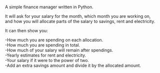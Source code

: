 A simple finance manager written in Python.

It will ask for your salary for the month, which month you are working on, and how you will allocate parts of the salary to savings, rent and electricity.

It can then show you:

-How much you are spending on each allocation.\
-How much you are spending in total.\
-How much of your salary will remain after spendings.\
-Yearly estimates for rent and electricity.\
-Your salary if it were to the power of two.\
-Add an extra savings amount and divide it by the allocated amount.
